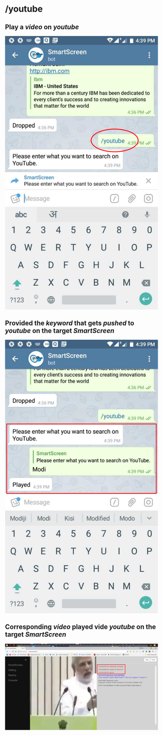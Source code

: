 # /youtube


## Play a _video_ on _youtube_


![](assets/yt.png)



## Provided the _keyword_ that gets _pushed_ to _youtube_ on the target _SmartScreen_


![](assets/yt_modi.png)



## Corresponding _video_ played vide _youtube_ on the target _SmartScreen_


![](assets/youtube_modi_con.png)
